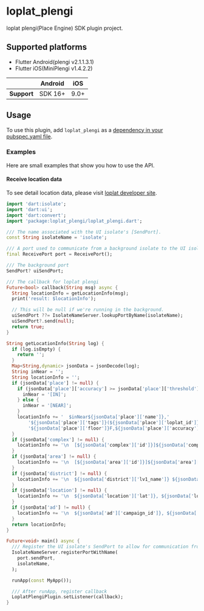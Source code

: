 # loplat_plengi
loplat plengi(Place Engine) SDK plugin project.

## Supported platforms
* Flutter Android(plengi v2.1.1.3.1)
* Flutter iOS(MiniPlengi v1.4.2.2)

|             | Android | iOS  |
|-------------|---------|------|
| **Support** | SDK 16+ | 9.0+ |

## Usage
To use this plugin, add `loplat_plengi` as a [dependency in your pubspec.yaml file](https://flutter.dev/docs/development/platform-integration/platform-channels).

### Examples
Here are small examples that show you how to use the API.

#### Receive location data
To see detail location data, please visit [loplat developer site](https://developers.loplat.com/android/#_2).
```dart
import 'dart:isolate';
import 'dart:ui';
import 'dart:convert';
import 'package:loplat_plengi/loplat_plengi.dart';

/// The name associated with the UI isolate's [SendPort].
const String isolateName = 'isolate';

/// A port used to communicate from a background isolate to the UI isolate.
final ReceivePort port = ReceivePort();

/// The background port
SendPort? uiSendPort;

/// The callback for loplat plengi
Future<bool> callback(String msg) async {
  String locationInfo = getLocationInfo(msg);
  print('result: $locationInfo');

  // This will be null if we're running in the background.
  uiSendPort ??= IsolateNameServer.lookupPortByName(isolateName);
  uiSendPort?.send(null);
  return true;
}

String getLocationInfo(String log) {
  if (log.isEmpty) {
    return '';
  }
  Map<String,dynamic> jsonData = jsonDecode(log);
  String inNear = '';
  String locationInfo = '';
  if (jsonData['place'] != null) {
    if (jsonData['place']['accuracy'] >= jsonData['place']['threshold']) {
      inNear = '[IN]';
    } else {
      inNear = '[NEAR]';
    }
    locationInfo += '  $inNear${jsonData['place']['name']},'
        '${jsonData['place']['tags']}(${jsonData['place']['loplat_id']}),'
        '${jsonData['place']['floor']}F,${jsonData['place']['accuracy']}/${jsonData['place']['threshold']}';
  }
  if (jsonData['complex'] != null) {
    locationInfo += '\n  [${jsonData['complex']['id']}]${jsonData['complex']['name']}';
  }
  if (jsonData['area'] != null) {
    locationInfo += '\n  [${jsonData['area']['id']}]${jsonData['area']['tag']},${jsonData['area']['name']}';
  }
  if (jsonData['district'] != null) {
    locationInfo += '\n  ${jsonData['district']['lv1_name']} ${jsonData['district']['lv2_name']} ${jsonData['district']['lv3_name']}';
  }
  if (jsonData['location'] != null) {
    locationInfo += '\n  ${jsonData['location']['lat']}, ${jsonData['location']['lng']}';
  }
  if (jsonData['ad'] != null) {
    locationInfo += '\n  ${jsonData['ad']['campaign_id']}, ${jsonData['ad']['title']}, ${jsonData['ad']['body']}';
  }
  return locationInfo;
}

Future<void> main() async {
  /// Register the UI isolate's SendPort to allow for communication from the background isolate.
  IsolateNameServer.registerPortWithName(
    port.sendPort,
    isolateName,
  );

  runApp(const MyApp());

  /// After runApp, register callback
  LoplatPlengiPlugin.setListener(callback);
}
```

